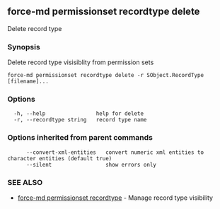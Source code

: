 ## force-md permissionset recordtype delete

Delete record type

### Synopsis

Delete record type visisiblity from permission sets

```
force-md permissionset recordtype delete -r SObject.RecordType [filename]...
```

### Options

```
  -h, --help                help for delete
  -r, --recordtype string   record type name
```

### Options inherited from parent commands

```
      --convert-xml-entities   convert numeric xml entities to character entities (default true)
      --silent                 show errors only
```

### SEE ALSO

* [force-md permissionset recordtype](force-md_permissionset_recordtype.md)	 - Manage record type visibility

